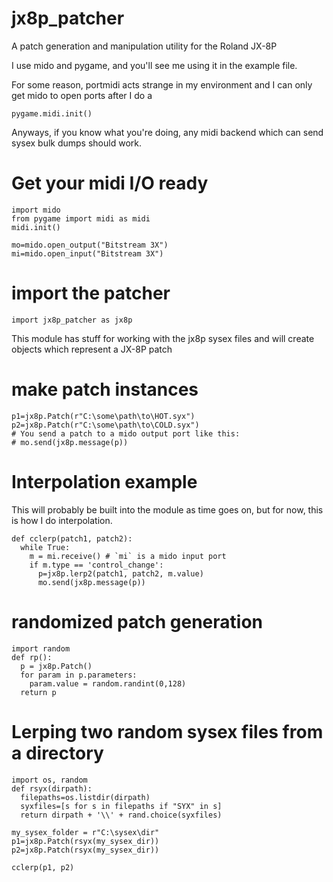 # jx8p_patcher
A patch generation and manipulation utility for the Roland JX-8P

I use mido and pygame, and you'll see me using it in the example file.

For some reason, portmidi acts strange in my environment and I can only get mido to open ports after I do a 
```
pygame.midi.init()
```
Anyways, if you know what you're doing, any midi backend which can send sysex bulk dumps should work.


# Get your midi I/O ready
```
import mido
from pygame import midi as midi
midi.init()

mo=mido.open_output("Bitstream 3X")
mi=mido.open_input("Bitstream 3X")
```

# import the patcher
```
import jx8p_patcher as jx8p
```
This module has stuff for working with the jx8p sysex files and will create objects which represent a JX-8P patch

# make patch instances
```
p1=jx8p.Patch(r"C:\some\path\to\HOT.syx")
p2=jx8p.Patch(r"C:\some\path\to\COLD.syx")
# You send a patch to a mido output port like this:
# mo.send(jx8p.message(p))
```
# Interpolation example
This will probably be built into the module as time goes on, but for now, this is how I do interpolation.
```
def cclerp(patch1, patch2):
  while True:
    m = mi.receive() # `mi` is a mido input port
    if m.type == 'control_change':
      p=jx8p.lerp2(patch1, patch2, m.value)
      mo.send(jx8p.message(p))
```

# randomized patch generation
```
import random
def rp():
  p = jx8p.Patch()
  for param in p.parameters:
    param.value = random.randint(0,128)
  return p
```

# Lerping two random sysex files from a directory
```
import os, random
def rsyx(dirpath):
  filepaths=os.listdir(dirpath)
  syxfiles=[s for s in filepaths if "SYX" in s]
  return dirpath + '\\' + rand.choice(syxfiles)

my_sysex_folder = r"C:\sysex\dir"
p1=jx8p.Patch(rsyx(my_sysex_dir))
p2=jx8p.Patch(rsyx(my_sysex_dir))

cclerp(p1, p2)
```
